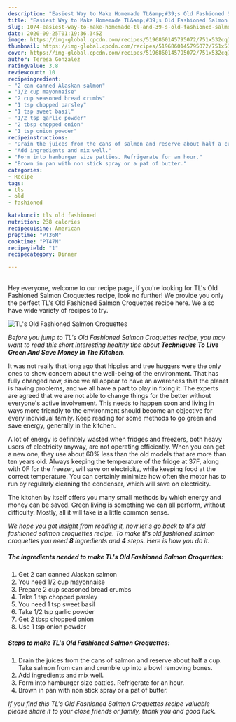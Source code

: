 ```yaml
---
description: "Easiest Way to Make Homemade TL&amp;#39;s Old Fashioned Salmon Croquettes"
title: "Easiest Way to Make Homemade TL&amp;#39;s Old Fashioned Salmon Croquettes"
slug: 1074-easiest-way-to-make-homemade-tl-and-39-s-old-fashioned-salmon-croquettes
date: 2020-09-25T01:19:36.345Z
image: https://img-global.cpcdn.com/recipes/5196860145795072/751x532cq70/tls-old-fashioned-salmon-croquettes-recipe-main-photo.jpg
thumbnail: https://img-global.cpcdn.com/recipes/5196860145795072/751x532cq70/tls-old-fashioned-salmon-croquettes-recipe-main-photo.jpg
cover: https://img-global.cpcdn.com/recipes/5196860145795072/751x532cq70/tls-old-fashioned-salmon-croquettes-recipe-main-photo.jpg
author: Teresa Gonzalez
ratingvalue: 3.8
reviewcount: 10
recipeingredient:
- "2 can canned Alaskan salmon"
- "1/2 cup mayonnaise"
- "2 cup seasoned bread crumbs"
- "1 tsp chopped parsley"
- "1 tsp sweet basil"
- "1/2 tsp garlic powder"
- "2 tbsp chopped onion"
- "1 tsp onion powder"
recipeinstructions:
- "Drain the juices from the cans of salmon and reserve about half a cup. Take salmon from can and crumble up into a bowl removing bones."
- "Add ingredients and mix well."
- "Form into hamburger size patties. Refrigerate for an hour."
- "Brown in pan with non stick spray or a pat of butter."
categories:
- Recipe
tags:
- tls
- old
- fashioned

katakunci: tls old fashioned 
nutrition: 238 calories
recipecuisine: American
preptime: "PT36M"
cooktime: "PT47M"
recipeyield: "1"
recipecategory: Dinner

---
```

<br>
Hey everyone, welcome to our recipe page, if you're looking for TL&#39;s Old Fashioned Salmon Croquettes recipe, look no further! We provide you only the perfect TL&#39;s Old Fashioned Salmon Croquettes recipe here. We also have wide variety of recipes to try.
<br>


![TL&#39;s Old Fashioned Salmon Croquettes](https://img-global.cpcdn.com/recipes/5196860145795072/751x532cq70/tls-old-fashioned-salmon-croquettes-recipe-main-photo.jpg)

<i>Before you jump to TL&#39;s Old Fashioned Salmon Croquettes recipe, you may want to read this short interesting healthy tips about 
<strong>Techniques To Live Green And Save Money In The Kitchen</strong>.</i>
</br>

It was not really that long ago that hippies and tree huggers were the only ones to show concern about the well-being of the environment. That has fully changed now, since we all appear to have an awareness that the planet is having problems, and we all have a part to play in fixing it. The experts are agreed that we are not able to change things for the better without everyone's active involvement. This needs to happen soon and living in ways more friendly to the environment should become an objective for every individual family. Keep reading for some methods to go green and save energy, generally in the kitchen.

A lot of energy is definitely wasted when fridges and freezers, both heavy users of electricity anyway, are not operating efficiently. When you can get a new one, they use about 60% less than the old models that are more than ten years old. Always keeping the temperature of the fridge at 37F, along with 0F for the freezer, will save on electricity, while keeping food at the correct temperature. You can certainly minimize how often the motor has to run by regularly cleaning the condenser, which will save on electricity.

The kitchen by itself offers you many small methods by which energy and money can be saved. Green living is something we can all perform, without difficulty. Mostly, all it will take is a little common sense.


<i>We hope you got insight from reading it, now let's go back to tl&#39;s old fashioned salmon croquettes recipe. To make tl&#39;s old fashioned salmon croquettes you need <strong>8</strong> ingredients and <strong>4</strong> steps. Here is how you do it.
</i>

##### The ingredients needed to make TL&#39;s Old Fashioned Salmon Croquettes:

1. Get 2 can canned Alaskan salmon
1. You need 1/2 cup mayonnaise
1. Prepare 2 cup seasoned bread crumbs
1. Take 1 tsp chopped parsley
1. You need 1 tsp sweet basil
1. Take 1/2 tsp garlic powder
1. Get 2 tbsp chopped onion
1. Use 1 tsp onion powder


##### Steps to make TL&#39;s Old Fashioned Salmon Croquettes:

1. Drain the juices from the cans of salmon and reserve about half a cup. Take salmon from can and crumble up into a bowl removing bones.
1. Add ingredients and mix well.
1. Form into hamburger size patties. Refrigerate for an hour.
1. Brown in pan with non stick spray or a pat of butter.


<i>If you find this TL&#39;s Old Fashioned Salmon Croquettes recipe valuable please share it to your close friends or family, thank you and good luck.</i>
